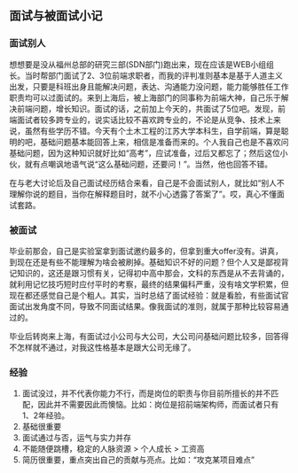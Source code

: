 ## 面试与被面试小记

### 面试别人
想想要是没从福州总部的研究三部(SDN部门)跑出来，现在应该是WEB小组组长。当时帮部门面试了2、3位前端求职者，而我的评判准则基本是基于人道主义出发，只要是科班出身且能解决问题，表达、沟通能力没问题，能力能够胜任工作职责均可以过面试的。来到上海后，被上海部门的同事称为前端大神，自己乐于解决前端问题，增长知识。面试的话，之前加上今天的，共面试了5位吧。发现，前端面试者较多跨专业的，说实话比较不喜欢跨专业的，不论是从竞争、技术上来说，虽然有些学历不错。今天有个土木工程的江苏大学本科生，自学前端，算是聪明的吧，基础问题基本能回答上来，相信是准备而来的。个人我自己也是不喜欢问基础问题，因为这种知识就好比如“高考”，应试准备，过后又都忘了；然后这位小伙，就有点嘲讽地语气说“这么基础问题，还要问！”。当然，他也回答不错。

在与老大讨论后及自己面试经历结合来看，自己是不会面试别人，就比如“别人不理解你说的题目，当你在解释题目时，就不小心透露了答案了”。哎，真心不懂面试套路。
### 被面试
毕业前那会，自己是实验室拿到面试邀约最多的，但拿到重大offer没有。讲真，到现在还是有些不能理解为啥会被刷掉。基础知识不好的问题？但个人又是鄙视背记知识的，这还是跟习惯有关，记得初中高中那会，文科的东西是从不去背诵的，就利用记忆技巧短时应付平时的考察，最终的结果偏科严重，没有啥文学积累，但现在都还感觉自己是个粗人。其实，当时总结了面试经验：就是看脸，有些面试官面试出发角度不同，导致不同面试结果。像我面试的准则，就属于那种比较容易通过的。

毕业后转岗来上海，有面试过小公司与大公司，大公司问基础问题比较多，回答得不怎样就不通过，对我这性格基本是跟大公司无缘了。
### 经验
1. 面试没过，并不代表你能力不行，而是岗位的职责与你目前所擅长的并不匹配，因此并不需要因此而懊恼。比如：岗位是招前端架构师，而面试者只有1、2年经验。
2. 基础很重要
3. 面试通过与否，运气与实力并存
4. 不能随便跳槽，稳定的人脉资源 > 个人成长 > 工资高
5. 简历很重要，重点突出自己的贡献与亮点。比如：“攻克某项目难点”